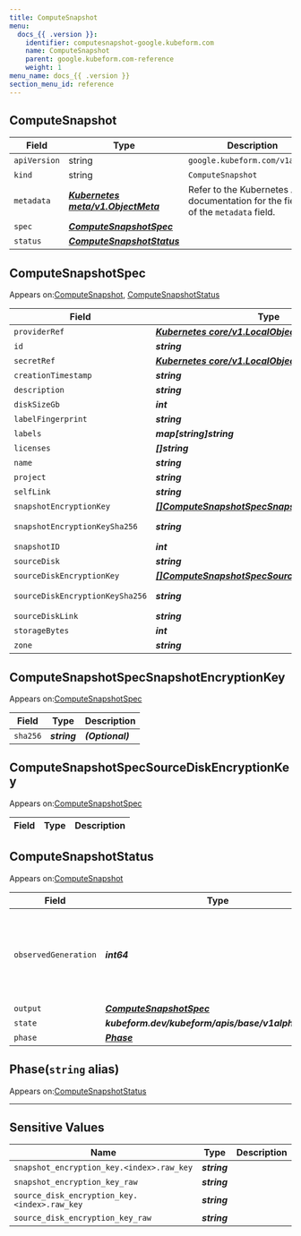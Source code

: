 ```yaml
---
title: ComputeSnapshot
menu:
  docs_{{ .version }}:
    identifier: computesnapshot-google.kubeform.com
    name: ComputeSnapshot
    parent: google.kubeform.com-reference
    weight: 1
menu_name: docs_{{ .version }}
section_menu_id: reference
---
```


## ComputeSnapshot
| Field | Type | Description |
| ------ | ----- | ----------- |
| `apiVersion` | string | `google.kubeform.com/v1alpha1` |
|    `kind` | string | `ComputeSnapshot` |
| `metadata` | ***[Kubernetes meta/v1.ObjectMeta](https://kubernetes.io/docs/reference/generated/kubernetes-api/v1.13/#objectmeta-v1-meta)***|Refer to the Kubernetes API documentation for the fields of the `metadata` field.|
| `spec` | ***[ComputeSnapshotSpec](#computesnapshotspec)***||
| `status` | ***[ComputeSnapshotStatus](#computesnapshotstatus)***||
## ComputeSnapshotSpec

Appears on:[ComputeSnapshot](#computesnapshot), [ComputeSnapshotStatus](#computesnapshotstatus)

| Field | Type | Description |
| ------ | ----- | ----------- |
| `providerRef` | ***[Kubernetes core/v1.LocalObjectReference](https://kubernetes.io/docs/reference/generated/kubernetes-api/v1.13/#localobjectreference-v1-core)***||
| `id` | ***string***||
| `secretRef` | ***[Kubernetes core/v1.LocalObjectReference](https://kubernetes.io/docs/reference/generated/kubernetes-api/v1.13/#localobjectreference-v1-core)***||
| `creationTimestamp` | ***string***| ***(Optional)*** |
| `description` | ***string***| ***(Optional)*** |
| `diskSizeGb` | ***int***| ***(Optional)*** |
| `labelFingerprint` | ***string***| ***(Optional)*** |
| `labels` | ***map[string]string***| ***(Optional)*** |
| `licenses` | ***[]string***| ***(Optional)*** |
| `name` | ***string***||
| `project` | ***string***| ***(Optional)*** |
| `selfLink` | ***string***| ***(Optional)*** |
| `snapshotEncryptionKey` | ***[[]ComputeSnapshotSpecSnapshotEncryptionKey](#computesnapshotspecsnapshotencryptionkey)***| ***(Optional)*** |
| `snapshotEncryptionKeySha256` | ***string***| ***(Optional)*** Deprecated|
| `snapshotID` | ***int***| ***(Optional)*** |
| `sourceDisk` | ***string***||
| `sourceDiskEncryptionKey` | ***[[]ComputeSnapshotSpecSourceDiskEncryptionKey](#computesnapshotspecsourcediskencryptionkey)***| ***(Optional)*** |
| `sourceDiskEncryptionKeySha256` | ***string***| ***(Optional)*** Deprecated|
| `sourceDiskLink` | ***string***| ***(Optional)*** |
| `storageBytes` | ***int***| ***(Optional)*** |
| `zone` | ***string***| ***(Optional)*** |
## ComputeSnapshotSpecSnapshotEncryptionKey

Appears on:[ComputeSnapshotSpec](#computesnapshotspec)

| Field | Type | Description |
| ------ | ----- | ----------- |
| `sha256` | ***string***| ***(Optional)*** |
## ComputeSnapshotSpecSourceDiskEncryptionKey

Appears on:[ComputeSnapshotSpec](#computesnapshotspec)

| Field | Type | Description |
| ------ | ----- | ----------- |
## ComputeSnapshotStatus

Appears on:[ComputeSnapshot](#computesnapshot)

| Field | Type | Description |
| ------ | ----- | ----------- |
| `observedGeneration` | ***int64***| ***(Optional)*** Resource generation, which is updated on mutation by the API Server.|
| `output` | ***[ComputeSnapshotSpec](#computesnapshotspec)***| ***(Optional)*** |
| `state` | ***kubeform.dev/kubeform/apis/base/v1alpha1.State***| ***(Optional)*** |
| `phase` | ***[Phase](#phase)***| ***(Optional)*** |
## Phase(`string` alias)

Appears on:[ComputeSnapshotStatus](#computesnapshotstatus)

---
## Sensitive Values
| Name | Type | Description |
|------|------|-------------|
| `snapshot_encryption_key.<index>.raw_key` | ***string*** ||
| `snapshot_encryption_key_raw` | ***string*** ||
| `source_disk_encryption_key.<index>.raw_key` | ***string*** ||
| `source_disk_encryption_key_raw` | ***string*** ||
